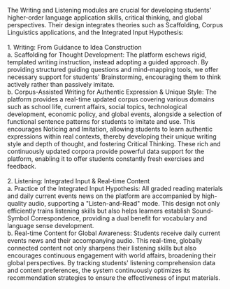 The Writing and Listening modules are crucial for developing students' higher-order language application skills, critical thinking, and global perspectives. Their design integrates theories such as Scaffolding, Corpus Linguistics applications, and the Integrated Input Hypothesis:<br><br> 1. Writing: From Guidance to Idea Construction<br>      a. Scaffolding for Thought Development: The platform eschews rigid, templated writing instruction, instead adopting a guided approach. By providing structured guiding questions and mind-mapping tools, we offer necessary support for students' Brainstorming, encouraging them to think actively rather than passively imitate.<br>      b. Corpus-Assisted Writing for Authentic Expression & Unique Style: The platform provides a real-time updated corpus covering various domains such as school life, current affairs, social topics, technological development, economic policy, and global events, alongside a selection of functional sentence patterns for students to imitate and use. This encourages Noticing and Imitation, allowing students to learn authentic expressions within real contexts, thereby developing their unique writing style and depth of thought, and fostering Critical Thinking. These rich and continuously updated corpora provide powerful data support for the platform, enabling it to offer students constantly fresh exercises and feedback.<br><br> 2. Listening: Integrated Input & Real-time Content<br>      a. Practice of the Integrated Input Hypothesis: All graded reading materials and daily current events news on the platform are accompanied by high-quality audio, supporting a "Listen-and-Read" mode. This design not only efficiently trains listening skills but also helps learners establish Sound-Symbol Correspondence, providing a dual benefit for vocabulary and language sense development.<br>      b. Real-time Content for Global Awareness: Students receive daily current events news and their accompanying audio. This real-time, globally connected content not only sharpens their listening skills but also encourages continuous engagement with world affairs, broadening their global perspectives. By tracking students' listening comprehension data and content preferences, the system continuously optimizes its recommendation strategies to ensure the effectiveness of input materials.

